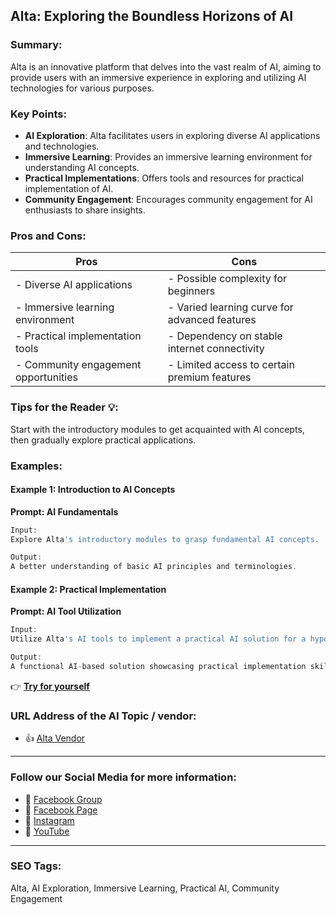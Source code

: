 ## Alta: Exploring the Boundless Horizons of AI

### Summary:

Alta is an innovative platform that delves into the vast realm of AI, aiming to provide users with an immersive experience in exploring and utilizing AI technologies for various purposes.

### Key Points:

- **AI Exploration**: Alta facilitates users in exploring diverse AI applications and technologies.
- **Immersive Learning**: Provides an immersive learning environment for understanding AI concepts.
- **Practical Implementations**: Offers tools and resources for practical implementation of AI.
- **Community Engagement**: Encourages community engagement for AI enthusiasts to share insights.

### Pros and Cons:

| Pros                               | Cons                                          |
|------------------------------------|-----------------------------------------------|
| - Diverse AI applications          | - Possible complexity for beginners            |
| - Immersive learning environment  | - Varied learning curve for advanced features |
| - Practical implementation tools   | - Dependency on stable internet connectivity |
| - Community engagement opportunities | - Limited access to certain premium features |

### Tips for the Reader 💡:
Start with the introductory modules to get acquainted with AI concepts, then gradually explore practical applications.

### Examples:

#### Example 1: Introduction to AI Concepts
**Prompt: AI Fundamentals**

```dart
Input:
Explore Alta's introductory modules to grasp fundamental AI concepts.

Output:
A better understanding of basic AI principles and terminologies.
```

#### Example 2: Practical Implementation
**Prompt: AI Tool Utilization**

```dart
Input:
Utilize Alta's AI tools to implement a practical AI solution for a hypothetical problem.

Output:
A functional AI-based solution showcasing practical implementation skills.
```

👉 <a href="https://www.alta.so/ai" target="_blank" rel="noopener">**Try for yourself**</a>

### URL Address of the AI Topic / vendor:

- 👍 <a href="https://www.alta.so/ai" target="_blank" rel="noopener">Alta Vendor</a>

<hr>

### Follow our Social Media for more information:

- 📘 <a href="https://www.facebook.com/groups/trionxai" target="_blank">Facebook Group</a>
- 📄 <a href="https://www.facebook.com/ai.trionxai" target="_blank">Facebook Page</a>
- 📸 <a href="https://www.instagram.com/trionxai/" target="_blank">Instagram</a>
- 🎥 <a href="https://www.youtube.com/@robotdocs/" target="_blank">YouTube</a>

<hr>


### SEO Tags:
Alta, AI Exploration, Immersive Learning, Practical AI, Community Engagement